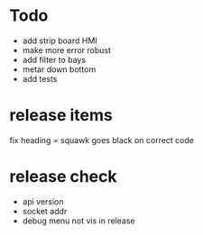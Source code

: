 ﻿# Todo

* add strip board HMI
* make more error robust
* add filter to bays
* metar down bottom
* add tests

# release items
fix heading
= squawk goes black on correct code

# release check
- api version
- socket addr
- debug menu not vis in release